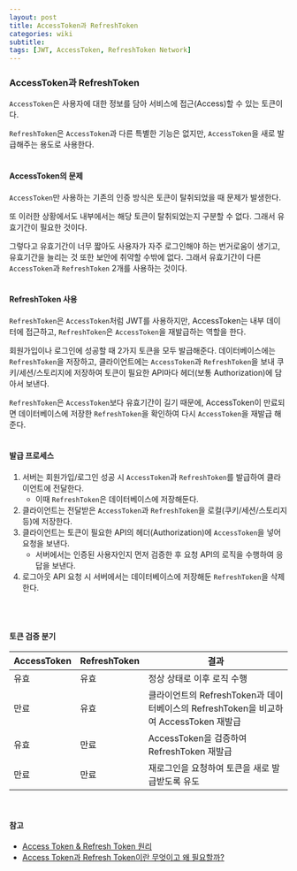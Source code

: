 ```yaml
---
layout: post
title: AccessToken과 RefreshToken
categories: wiki
subtitle: 
tags: [JWT, AccessToken, RefreshToken Network]
---
```

### AccessToken과 RefreshToken
`AccessToken`은 사용자에 대한 정보를 담아 서비스에 접근(Access)할 수 있는 토큰이다.

`RefreshToken`은 `AccessToken`과 다른 특별한 기능은 없지만, `AccessToken`을 새로 발급해주는 용도로 사용한다.
<br/>
<br/>


#### AccessToken의 문제
`AccessToken`만 사용하는 기존의 인증 방식은 토큰이 탈취되었을 때 문제가 발생한다. 

또 이러한 상황에서도 내부에서는 해당 토큰이 탈취되었는지 구분할 수 없다. 그래서 유효기간이 필요한 것이다.

그렇다고 유효기간이 너무 짧아도 사용자가 자주 로그인해야 하는 번거로움이 생기고, 유효기간을 늘리는 것 또한 보안에 취약할 수밖에 없다.
그래서 유효기간이 다른 `AccessToken`과 `RefreshToken` 2개를 사용하는 것이다.
<br/>
<br/>


#### RefreshToken 사용
`RefreshToken`은 `AccessToken`처럼 JWT를 사용하지만, AccessToken는 내부 데이터에 접근하고, `RefreshToken`은 `AccessToken`을 재발급하는 역할을 한다.

회원가입이나 로그인에 성공할 때 2가지 토큰을 모두 발급해준다. 
데이터베이스에는 `RefreshToken`을 저장하고, 클라이언트에는 `AccessToken`과 `RefreshToken`을 보내 쿠키/세션/스토리지에 저장하여 토큰이 필요한 API마다 헤더(보통 Authorization)에 담아서 보낸다.

`RefreshToken`은 `AccessToken`보다 유효기간이 길기 때문에, AccessToken이 만료되면 데이터베이스에 저장한 `RefreshToken`을 확인하여 다시 `AccessToken`을 재발급 해준다.
<br/>
<br/>

#### 발급 프로세스
1. 서버는 회원가입/로그인 성공 시 `AccessToken`과 `RefreshToken`를 발급하여 클라이언트에 전달한다.
    - 이때 `RefreshToken`은 데이터베이스에 저장해둔다.
2. 클라이언트는 전달받은 `AccessToken`과 `RefreshToken`을 로컬(쿠키/세션/스토리지 등)에 저장한다.
3. 클라이언트는 토큰이 필요한 API의 헤더(Authorization)에 `AccessToken`을 넣어 요청을 보낸다.
    - 서버에서는 인증된 사용자인지 먼저 검증한 후 요청 API의 로직을 수행하여 응답을 보낸다.
4. 로그아웃 API 요청 시 서버에서는 데이터베이스에 저장해둔 `RefreshToken`을 삭제한다.
<br/>
<br/>


#### 토큰 검증 분기

| AccessToken | RefreshToken | 결과 |
| --- | --- | --- |
| 유효 | 유효 | 정상 상태로 이후 로직 수행 |
| 만료 | 유효 | 클라이언트의 RefreshToken과 데이터베이스의 RefreshToken을 비교하여 AccessToken 재발급 |
| 유효 | 만료 | AccessToken을 검증하여 RefreshToken 재발급 |
| 만료 | 만료 | 재로그인을 요청하여 토큰을 새로 발급받도록 유도 |

<br/>

#### 참고
- [Access Token & Refresh Token 원리]([https://inpa.tistory.com/entry/WEB-📚-Access-Token-Refresh-Token-원리-feat-JWT](https://inpa.tistory.com/entry/WEB-%F0%9F%93%9A-Access-Token-Refresh-Token-%EC%9B%90%EB%A6%AC-feat-JWT))
- [Access Token과 Refresh Token이란 무엇이고 왜 필요할까?]([https://velog.io/@chuu1019/Access-Token과-Refresh-Token이란-무엇이고-왜-필요할까](https://velog.io/@chuu1019/Access-Token%EA%B3%BC-Refresh-Token%EC%9D%B4%EB%9E%80-%EB%AC%B4%EC%97%87%EC%9D%B4%EA%B3%A0-%EC%99%9C-%ED%95%84%EC%9A%94%ED%95%A0%EA%B9%8C))